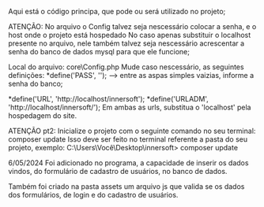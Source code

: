 Aqui está o código principa, que pode ou será utilizado no projeto;

ATENÇÃO: No arquivo o Config talvez seja nescessário colocar a senha, e o host onde o projeto está hospedado
No caso apenas substituir o localhost presente no arquivo, nele também talvez seja nescessário acrescentar a senha do banco de dados mysql para que ele funcione;

Local do arquivo: core\Config.php
Mude caso nescessário, as seguintes definições:
*define('PASS', ''); --> entre as aspas simples vaizias, informe a senha do banco; 

*define('URL', 'http://localhost/innersoft');
*define('URLADM', 'http://localhost/innersoft/');
Em ambas as urls, substitua o 'localhost' pela hospedagem do site.

ATENÇÃO pt2: Inicialize o projeto com o seguinte comando no seu terminal: composer update
Isso deve ser feito no terminal referente a pasta do seu projeto, exemplo: 
C:\Users\Você\Desktop\innersoft> composer update

6/05/2024
Foi adicionado no programa, a capacidade de inserir os dados vindos, do formulário de cadastro de usuários, no banco de dados.

Também foi criado na pasta assets um arquivo js que valida se os dados dos formulários, de login e do cadastro de usuários.